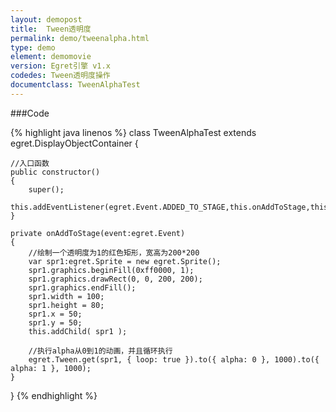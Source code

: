 ```yaml
---
layout: demopost
title:  Tween透明度
permalink: demo/tweenalpha.html
type: demo
element: demomovie
version: Egret引擎 v1.x
codedes: Tween透明度操作
documentclass: TweenAlphaTest
---
```


###Code

{% highlight java linenos %}
class TweenAlphaTest extends egret.DisplayObjectContainer
{

    //入口函数
    public constructor()
    {
        super();
        this.addEventListener(egret.Event.ADDED_TO_STAGE,this.onAddToStage,this);
    }

    private onAddToStage(event:egret.Event)
    {
        //绘制一个透明度为1的红色矩形，宽高为200*200
        var spr1:egret.Sprite = new egret.Sprite();
        spr1.graphics.beginFill(0xff0000, 1);
        spr1.graphics.drawRect(0, 0, 200, 200);
        spr1.graphics.endFill();
        spr1.width = 100;
        spr1.height = 80;
        spr1.x = 50;
        spr1.y = 50;
        this.addChild( spr1 );

        //执行alpha从0到1的动画，并且循环执行
        egret.Tween.get(spr1, { loop: true }).to({ alpha: 0 }, 1000).to({ alpha: 1 }, 1000);
    }

}
{% endhighlight %}